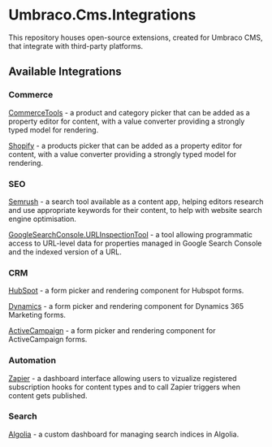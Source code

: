 # Umbraco.Cms.Integrations

This repository houses open-source extensions, created for Umbraco CMS, that integrate with third-party platforms.

## Available Integrations

### Commerce

[CommerceTools](./src/Umbraco.Cms.Integrations.Commerce.CommerceTools/) - a product and category picker that can be added as a property editor for content, with a value converter providing a strongly typed model for rendering.

[Shopify](./src/Umbraco.Cms.Integrations.Commerce.Shopify/) - a products picker that can be added as a property editor for content, with a value converter providing a strongly typed model for rendering.

### SEO

[Semrush](./src/Umbraco.Cms.Integrations.SEO.Semrush/) - a search tool available as a content app, helping editors research and use appropriate keywords for their content, to help with website search engine optimisation.

[GoogleSearchConsole.URLInspectionTool](./src/Umbraco.Cms.Integrations.SEO.GoogleSearchConsole.UrlInspectionTool/) - a tool allowing programmatic access to URL-level data for properties managed in Google Search Console and the indexed version of a URL.

### CRM

[HubSpot](./src/Umbraco.Cms.Integrations.Crm.Hubspot/) - a form picker and rendering component for Hubspot forms.

[Dynamics](./src/Umbraco.Cms.Integrations.Crm.Dynamics/) - a form picker and rendering component for Dynamics 365 Marketing forms.

[ActiveCampaign](./src/Umbraco.Cms.Integrations.Crm.ActiveCampaign/) - a form picker and rendering component for ActiveCampaign forms.

### Automation
[Zapier](./src/Umbraco.Cms.Integrations.Automation.Zapier/) - a dashboard interface allowing users to vizualize registered subscription hooks for content types and to call Zapier triggers when content gets published.

### Search
[Algolia](./src/Umbraco.Cms.Integrations.Search.Algolia/) - a custom dashboard for managing search indices in Algolia.


